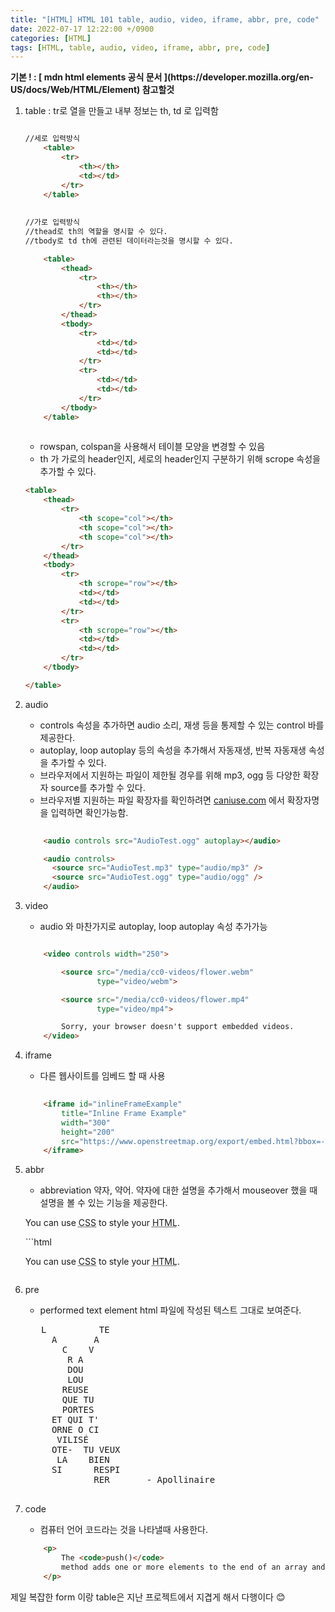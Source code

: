 ```yaml
---
title: "[HTML] HTML 101 table, audio, video, iframe, abbr, pre, code"
date: 2022-07-17 12:22:00 +/0900
categories: [HTML]
tags: [HTML, table, audio, video, iframe, abbr, pre, code]    
---
```


<strong>
	기본 ! : [ mdn html elements 공식 문서 ](https://developer.mozilla.org/en-US/docs/Web/HTML/Element) 참고할것 
</strong>


	
1. table : tr로 열을 만들고 내부 정보는 th, td 로 입력함 

	```html
	
	//세로 입력방식
		<table>
			<tr>
				<th></th>
				<td></td>
			</tr>
		</table>
		
		
	//가로 입력방식	
	//thead로 th의 역할을 명시할 수 있다.
	//tbody로 td th에 관련된 데이터라는것을 명시할 수 있다.
	
		<table>
			<thead>
				<tr>
					<th></th>
					<th></th>
				</tr>
			</thead>
			<tbody>		
				<tr>
					<td></td>
					<td></td>
				</tr>
				<tr>
					<td></td>
					<td></td>
				</tr>
			</tbody>	
		</table>
		
	
	```
	- rowspan, colspan을 사용해서 테이블 모양을 변경할 수 있음
	- th 가 가로의 header인지, 세로의 header인지 구분하기 위해 scrope 속성을 추가할 수 있다. 
	
	```html
	<table>
		<thead>
			<tr>
				<th scope="col"></th>
				<th scope="col"></th>
				<th scope="col"></th>
			</tr>
		</thead>
		<tbody>
			<tr>
				<th scrope="row"></th>
				<td></td>
				<td></td>
			</tr>
			<tr>
				<th scrope="row"></th>
				<td></td>
				<td></td>
			</tr>
		</tbody>
	
	</table>
	
	```
	
2. audio
	- controls 속성을 추가하면 audio 소리, 재생 등을 통제할 수 있는 control 바를 제공한다.
	- autoplay, loop autoplay 등의 속성을 추가해서 자동재생, 반복 자동재생 속성을 추가할 수 있다.
	- 브라우저에서 지원하는 파일이 제한될 경우를 위해 mp3, ogg 등 다양한 확장자 source를 추가할 수 있다.
	- 브라우저별 지원하는 파일 확장자를 확인하려면 [caniuse.com](https://caniuse.com/) 에서  확장자명을 입력하면 확인가능함.
	
	```html
		
		<audio controls src="AudioTest.ogg" autoplay></audio>
	
		<audio controls>
		  <source src="AudioTest.mp3" type="audio/mp3" />
		  <source src="AudioTest.ogg" type="audio/ogg" />
		</audio>
	
	```

3. video
	- audio 와 마찬가지로 autoplay, loop autoplay 속성 추가가능
	
	```html
	
		<video controls width="250">

			<source src="/media/cc0-videos/flower.webm"
					type="video/webm">

			<source src="/media/cc0-videos/flower.mp4"
					type="video/mp4">

			Sorry, your browser doesn't support embedded videos.
		</video>
	
	```

	
4. iframe
	- 다른 웹사이트를 임베드 할 때 사용
	
	```html
		
		<iframe id="inlineFrameExample"
			title="Inline Frame Example"
			width="300"
			height="200"
			src="https://www.openstreetmap.org/export/embed.html?bbox=-0.004017949104309083%2C51.47612752641776%2C0.00030577182769775396%2C51.478569861898606&layer=mapnik">
		</iframe>	
	
	```
5. abbr
	- abbreviation 약자, 약어. 약자에 대한 설명을 추가해서 mouseover 했을 때 설명을 볼 수 있는 기능을 제공한다.
	<p>
	You can use <abbr title="Cascading Style Sheets">CSS</abbr>
	to style your <abbr title="HyperText Markup Language">HTML</abbr>.
	</p>
	```html
	<p>You can use <abbr title="Cascading Style Sheets">CSS</abbr>
	to style your <abbr title="HyperText Markup Language">HTML</abbr>.</p>
	
	```
	
6. pre
	- performed text element html 파일에 작성된 텍스트 그대로 보여준다.
	<pre>
	  L          TE
		A       A
		  C    V
		   R A
		   DOU
		   LOU
		  REUSE
		  QUE TU
		  PORTES
		ET QUI T'
		ORNE O CI
		 VILISÉ
		OTE-  TU VEUX
		 LA    BIEN
		SI      RESPI
				RER       - Apollinaire
	</pre>

7. code 
	- 컴퓨터 언어 코드라는 것을 나타낼때 사용한다.
	
	```html
		<p>
			The <code>push()</code>
			method adds one or more elements to the end of an array and returns the new length of the array.
		</p>
	```
	
<p>제일 복잡한 form 이랑 table은 지난 프로젝트에서 지겹게 해서 다행이다 😊</p>